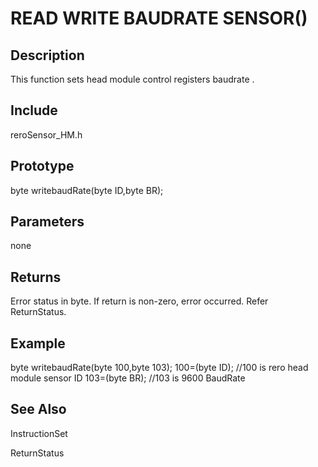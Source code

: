 # READ WRITE BAUDRATE SENSOR() #

## Description ##
This function sets head module control registers baudrate . 

## Include ##
reroSensor_HM.h

## Prototype ##
byte writebaudRate(byte ID,byte BR);

## Parameters ##
none

## Returns ##
Error status in byte. If return is non-zero, error occurred. Refer ReturnStatus.

## Example ##
byte writebaudRate(byte 100,byte 103);
100=(byte ID); //100 is rero head module sensor ID
103=(byte BR); //103 is 9600 BaudRate
## See Also ##

InstructionSet

ReturnStatus
